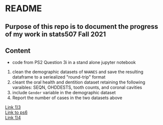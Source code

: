# README
## Purpose of this repo is to document the progress of my work in stats507 Fall 2021

## Content
- code from PS2 Question 3i in a stand alone jupyter notebook
1. clean the demographic datasets of `NHANES` and save the resulting dataframe to a seriealized "round-trip" format
2. cleant the oral health and dentition dataset retaining the following varaibles: SEQN, OHDDESTS, tooth counts, and coronal cavities
3. include `Gender` variable in the demographic dataset
4. Report the number of cases in the two datasets above

[Link 1)3](https://github.com/jamestang7/stats507/commit/6fa4b0e91aab14fa797f3026895e7307525c59e9#diff-b335630551682c19a781afebcf4d07bf978fb1f8ac04c6bf87428ed5106870f5) <br>
[Link to ps6](https://jbhender.github.io/Stats507/F21/ps/ps6.html) <br>
[Link 1)4](https://github.com/jamestang7/stats507/commit/a746e61ce988c8642301dede8000992d037c2a5a#diff-b335630551682c19a781afebcf4d07bf978fb1f8ac04c6bf87428ed5106870f5) <br>



